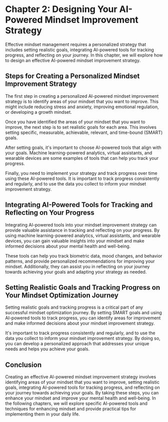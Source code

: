 Chapter 2: Designing Your AI-Powered Mindset Improvement Strategy
=================================================================

Effective mindset management requires a personalized strategy that includes setting realistic goals, integrating AI-powered tools for tracking progress, and reflecting on your journey. In this chapter, we will explore how to design an effective AI-powered mindset improvement strategy.

Steps for Creating a Personalized Mindset Improvement Strategy
--------------------------------------------------------------

The first step in creating a personalized AI-powered mindset improvement strategy is to identify areas of your mindset that you want to improve. This might include reducing stress and anxiety, improving emotional regulation, or developing a growth mindset.

Once you have identified the areas of your mindset that you want to improve, the next step is to set realistic goals for each area. This involves setting specific, measurable, achievable, relevant, and time-bound (SMART) goals.

After setting goals, it's important to choose AI-powered tools that align with your goals. Machine learning-powered analytics, virtual assistants, and wearable devices are some examples of tools that can help you track your progress.

Finally, you need to implement your strategy and track progress over time using these AI-powered tools. It is important to track progress consistently and regularly, and to use the data you collect to inform your mindset improvement strategy.

Integrating AI-Powered Tools for Tracking and Reflecting on Your Progress
-------------------------------------------------------------------------

Integrating AI-powered tools into your mindset improvement strategy can provide valuable assistance in tracking and reflecting on your progress. By using machine learning-powered analytics, virtual assistants, and wearable devices, you can gain valuable insights into your mindset and make informed decisions about your mental health and well-being.

These tools can help you track biometric data, mood changes, and behavior patterns, and provide personalized recommendations for improving your mindset. Additionally, they can assist you in reflecting on your journey towards achieving your goals and adapting your strategy as needed.

Setting Realistic Goals and Tracking Progress on Your Mindset Optimization Journey
----------------------------------------------------------------------------------

Setting realistic goals and tracking progress is a critical part of any successful mindset optimization journey. By setting SMART goals and using AI-powered tools to track progress, you can identify areas for improvement and make informed decisions about your mindset improvement strategy.

It's important to track progress consistently and regularly, and to use the data you collect to inform your mindset improvement strategy. By doing so, you can develop a personalized approach that addresses your unique needs and helps you achieve your goals.

Conclusion
----------

Creating an effective AI-powered mindset improvement strategy involves identifying areas of your mindset that you want to improve, setting realistic goals, integrating AI-powered tools for tracking progress, and reflecting on your journey towards achieving your goals. By taking these steps, you can enhance your mindset and improve your mental health and well-being. In the following chapters, we will explore specific AI-powered tools and techniques for enhancing mindset and provide practical tips for implementing them in your daily life.
